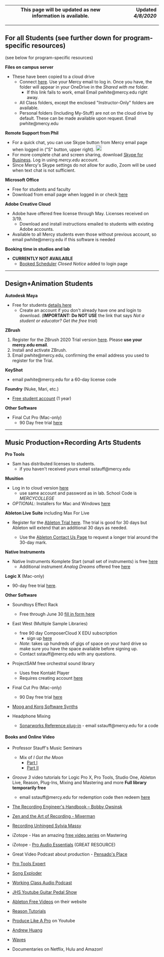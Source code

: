 

__This page will be updated as new information is available.__| Updated _4/8/2020_|
------------ | -------------:

---
## For all Students   (see further down for program-specific resources) ##
(see below for program-specific resources)

__Files on campus server__
-   These have been copied to a cloud drive
    - Connect [here](https://mercyedu-my.sharepoint.com/:f:/g/personal/sp_odr_cata_1_mercy_edu/Ej-2GJoqok9Hu4EB_Xgbh4ABeMRkLaihEtgU1auaez6V1g?e=Spirsm). Use your Mercy email to log in. Once you have, the folder will appear in your OneDrive in the _Shared with me_ folder.
       - If this link fails to work, email Email pwhite&#064;mercy.edu right away.
    - All Class folders, except the enclosed "Instructor-Only" folders are available.
    - Personal folders (Including My-Stuff) are not on the cloud drive by default. These can be made available upon request. Email pwhite&#064;mercy.edu

__Remote Support from Phil__
- For a quick chat, you can use Skype button from Mercy email page when logged in ("S" button, upper right). <img src=https://upload.wikimedia.org/wikipedia/commons/c/c3/Microsoft_Skype_for_Business_logo.svg  alt="Skype Button" width=20>
- For more complete chat and screen sharing, download [Skype for Business](https://products.office.com/en-us/skype-for-business/download-app). Log in using _mercy.edu_ account.
- Since Mercy's Skype settings do not allow for audio, Zoom will be used when text chat is not sufficient.

__Microsoft Office__
- Free for students and faculty
 - Download from email page when logged in or check [here](https://www.microsoft.com/en-us/education/products/office)


__Adobe Creative Cloud__
- Adobe have offered free license through May. Licenses received on 3/19.
    - Download and install instructions emailed to students with existing Adobe accounts.
- Available to all Mercy students even those without previous account, so email pwhite&#064;mercy.edu if this software is needed

__Booking time in studios and lab__
- __CURRENTLY NOT AVAILABLE__
    - [Booked Scheduler](https://booked.mercy.edu) _Closed Notice_ added to login page

---
## Design+Animation Students ## 
__Autodesk Maya__
- Free for students [details here](https://www.autodesk.com/education/free-software/maya)
  - Create an account if you don't already have one and login to download. (__IMPORTANT: Do NOT USE__ the link that says _Not a student or educator? Get the free trial_)

__ZBrush__

1. Register for the ZBrush 2020 Trial version [here](https://pixologic.com/zbrush/trial/). Please __use your mercy.edu email__.
2. Install and activate ZBrush.
3. Email pwhite&#064;mercy.edu, confirming the email address you used to register for the Trial.

__KeyShot__
- email pwhite&#064;mercy.edu for a 60-day license code
    
__Foundry__ (Nuke, Mari, etc.)

- [Free student account](https://www.foundry.com/education/apply/student) (1 year)

__Other Software__

- Final Cut Pro (Mac-only)
    - 90 Day free trial [here](https://www.apple.com/final-cut-pro/trial/)

---
## Music Production+Recording Arts Students ## 

__Pro Tools__
- Sam has distributed licenses to students.
    - if you haven't received yours email sstauff&#064;mercy.edu


__Musition__
- Log in to cloud version [here](https://musition.cloud) 
  - use same account and password as in lab. School Code is _MERCYCOLLEGE_
- _OPTIONAL_: Installers for Mac and Windows [here](https://www.risingsoftware.com/cloudsupport/downloads)

__Ableton Live Suite__ including Max For Live

- Register for the [Ableton Trial here](https://www.ableton.com/en/trial/).  The trial is good for 30 days but Ableton will extend that an additional 30 days as needed.

    - Use the [Ableton Contact Us Page](https://www.ableton.com/en/contact-us/) to request a longer trial around the 30-day mark.

__Native Instruments__
- Native Instruments Komplete Start (small set of instruments) is free [here](https://www.native-instruments.com/en/products/komplete/bundles/komplete-start/)
  - Additional instrument _Analog Dreams_ offered free [here](https://www.native-instruments.com/en/products/komplete/play-series/analog-dreams/?sscid=31k4_j7idn)

__Logic X__ (Mac-only)
- 90-day free trial [here](https://www.apple.com/logic-pro/).

__Other Software__
- Soundtoys Effect Rack
   - Free through June 30 [fill in form here](http://www.soundtoys.com/rack-relief/?fbclid=IwAR10Oej5IFuXcKZCXCAiZbcxtS1WcOJ0OWgt25vJ-Bw0FxDUVPYeAokj9pI)
- East West (Multiple Sample Libraries)
    - free 90 day ComposerCloud X EDU subscription
        - sign up [here](http://www.soundsonline.com/stay-at-home-trial)
    - _Note_: takes up hundreds of gigs of space on your hard drive so make sure you have the space available before signing up.
    - Contact sstauff&#064;mercy.edu with any questions.

- ProjectSAM free orchestral sound library
    - Uses free Kontakt Player
    - Requires creating account [here](https://projectsam.com/libraries/the-free-orchestra/)

- Final Cut Pro (Mac-only)
    - 90 Day free trial [here](https://www.apple.com/final-cut-pro/trial/)

- [Moog and Korg Software Synths](https://www.engadget.com/2020-03-14-moog-and-korg-free-synth-apps.html)

- Headphone Mixing
  - [Sonarworks Reference plug-in](https://www.sonarworks.com/reference/downloads) - email sstauff&#064;mercy.edu for a code

#### Books and Online Video ####

- Professor Stauff's Music Seminars
    - Mix of _I Got the Moon_
        - [Part I](https://youtu.be/iik8YSPXhCA)
        - [Part II](https://youtu.be/NMzFZ91xLu0)

- _Groove 3_ video tutorials for Logic Pro X, Pro Tools, Studio One, Ableton Live, Reason, Plug-Ins, Mixing and Mastering and more   __Full library temporarily free__
  - email sstauff&#064;mercy.edu for redemption code then redeem [here](https://www.groove3.com/redeem)

- [The Recording Engineer's Handbook – Bobby Owsinsk](https://www.amazon.com/Recording-Engineers-Handbook-4th/dp/0998503304/ref=sr_1_3?crid=1FHDYHJGR4BCU&keywords=bobby+owsinski&qid=1563379510&s=books&sprefix=bobby+ow%2Cstripbooks%2C123&sr=1-3)
 
- [Zen and the Art of Recording - Mixerman](https://www.amazon.com/gp/product/1480387436/ref=dbs_a_def_rwt_bibl_vppi_i3)
  
- [Recording Unhinged Sylvia Massy](https://www.amazon.com/Recording-Unhinged-Creative-Unconventional-Techniques/dp/1495011275/ref=sr_1_1?crid=3GVV8MYIW8ZFG&keywords=recording+unhinged+sylvia+massy&qid=1563379344&s=gateway&sprefix=recording+unh%2Caps%2C125&sr=8-1)

- iZotope - Has an amazing [free video series](https://www.youtube.com/user/izotopeinc/featured) on Mastering

- iZotope - [Pro Audio Essentials](https://pae.izotope.com/) (GREAT RESOURCE)

- Great Video Podcast about production - [Pensado's Place](https://www.pensadosplace.tv/)

- [Pro Tools Expert](https://www.pro-tools-expert.com/)

- [Song Exploder](http://songexploder.net/)

- [Working Class Audio Podcast](https://www.workingclassaudio.com/)

- [JHS Youtube Guitar Pedal Show](https://www.youtube.com/user/jhspedals/featured)

- [Ableton Free Videos](https://www.ableton.com/en/) on their website

- [Reason Tutorials](https://www.reasonstudios.com/blog/tag/video)

- [Produce Like A Pro](https://www.youtube.com/user/WarrenHuartRecording) on Youtube

- [Andrew Huang](https://www.youtube.com/user/songstowearpantsto/featured)

- [Waves](https://www.waves.com/magazine)

- Documentaries on Netflix, Hulu and Amazon!
 